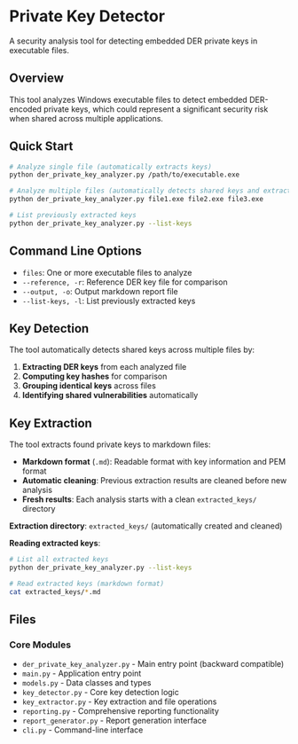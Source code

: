 # Private Key Detector

A security analysis tool for detecting embedded DER private keys in executable files.

## Overview

This tool analyzes Windows executable files to detect embedded DER-encoded private keys, which could represent a significant security risk when shared across multiple applications.


## Quick Start

```bash
# Analyze single file (automatically extracts keys)
python der_private_key_analyzer.py /path/to/executable.exe

# Analyze multiple files (automatically detects shared keys and extracts)
python der_private_key_analyzer.py file1.exe file2.exe file3.exe

# List previously extracted keys
python der_private_key_analyzer.py --list-keys
```

## Command Line Options

- `files`: One or more executable files to analyze
- `--reference, -r`: Reference DER key file for comparison
- `--output, -o`: Output markdown report file
- `--list-keys, -l`: List previously extracted keys

## Key Detection

The tool automatically detects shared keys across multiple files by:

1. **Extracting DER keys** from each analyzed file
2. **Computing key hashes** for comparison
3. **Grouping identical keys** across files
4. **Identifying shared vulnerabilities** automatically

## Key Extraction

The tool extracts found private keys to markdown files:

- **Markdown format** (`.md`): Readable format with key information and PEM format
- **Automatic cleaning**: Previous extraction results are cleaned before new analysis
- **Fresh results**: Each analysis starts with a clean `extracted_keys/` directory

**Extraction directory**: `extracted_keys/` (automatically created and cleaned)

**Reading extracted keys**:
```bash
# List all extracted keys
python der_private_key_analyzer.py --list-keys

# Read extracted keys (markdown format)
cat extracted_keys/*.md
```

## Files

### Core Modules
- `der_private_key_analyzer.py` - Main entry point (backward compatible)
- `main.py` - Application entry point
- `models.py` - Data classes and types
- `key_detector.py` - Core key detection logic
- `key_extractor.py` - Key extraction and file operations
- `reporting.py` - Comprehensive reporting functionality
- `report_generator.py` - Report generation interface
- `cli.py` - Command-line interface
